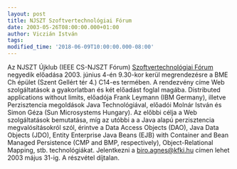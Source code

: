 ```yaml
---
layout: post
title: NJSZT Szoftvertechnológiai Fórum
date: 2003-05-26T08:00:00.000+01:00
author: Viczián István
tags:
modified_time: '2018-06-09T10:00:00.000-08:00'
---
```


Az NJSZT Újklub (IEEE CS-NJSZT Fórum) [Szoftvertechnológiai
Fórum](http://stf.rgai.hu/) negyedik előadása 2003. június 4-én 9.30-kor
kerül megrendezésre a BME Ch épület (Szent Gellért tér 4.) C14-es
termében. A rendezvény címe Web szolgáltatások a gyakorlatban és két
előadást foglal magába. Distributed applications without limits,
előadója Frank Leymann (IBM Germany), illetve Perzisztencia megoldások
Java Technológiával, előadói Molnár István és Simon Géza (Sun
Microsystems Hungary). Az előbbi célja a Web szolgáltatások bemutatása,
míg az utóbbi a a Java alapú perzisztencia megvalósításokról szól,
érintve a Data Access Objects (DAO), Java Data Objects (JDO), Entity
Enterprise Java Beans (EJB) with Container and Bean Managed Persistence
(CMP and BMP, respectively), Object-Relational Mapping, stb.
technológiákat. Jelentkezni a
[biro.agnes@kfki.hu](mailto:biro.agnes@kfki.com) címen lehet 2003 május
31-ig. A részvétel díjtalan.
